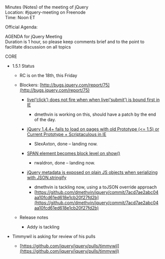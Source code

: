Minutes (Notes) of the meeting of jQuery  
 Location: \#jquery-meeting on Freenode  
 Time: Noon ET

Official Agenda:

AGENDA for jQuery Meeting  
 Duration is 1 hour, so please keep comments brief and to the point to
facilitate discussion on all topics

CORE

-   1.5.1 Status
    -   RC is on the 18th, this Friday
    -   Blockers:
        [http://bugs.jquery.com/report/75](http://bugs.jquery.com/report/75)
        -   [live(‘click’) does not fire when when live(‘submit’) is
            bound first in IE](http://bugs.jquery.com/ticket/7922)
            -   dmethvin is working on this, should have a patch by the
                end of the day.

        -   [jQuery 1.4.4+ fails to load on pages with old Prototype
            (\<= 1.5) or Current Prototype + Scriptaculous in
            IE](http://bugs.jquery.com/ticket/8033)
            -   SlexAxton, done – landing now.

        -   [SPAN element becomes block level on
            show()](http://bugs.jquery.com/ticket/8099)
            -   rwaldron, done – landing now.

        -   [jQuery metadata is exposed on plain JS objects when
            serializing with
            JSON.stringify](http://bugs.jquery.com/ticket/8108)
            -   dmethvin is tackling now, using a toJSON override
                approach
            -   [https://github.com/dmethvin/jquery/commit/7acd7ae2abc04aa10fcd61ed618e1cb20f27fd2b](https://github.com/dmethvin/jquery/commit/7acd7ae2abc04aa10fcd61ed618e1cb20f27fd2b)

    -   Release notes
        -   Addy is tackling

-   Timmywil is asking for review of his pulls
    -   [https://github.com/jquery/jquery/pulls/timmywil](https://github.com/jquery/jquery/pulls/timmywil)


